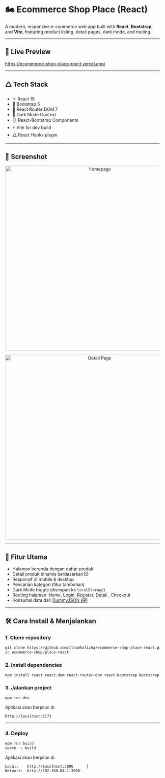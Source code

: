 # 🏍️ Ecommerce Shop Place (React)

A modern, responsive e-commerce web app built with **React**, **Bootstrap**, and **Vite**, featuring product listing, detail pages, dark mode, and routing.

---

## 🔗 Live Preview

https://ecommerce-shop-place-react.vercel.app/

---

## 🛆 Tech Stack

- ⚛️ React 19
- 💅 Bootstrap 5
- 🧱 React Router DOM 7
- 🎨 Dark Mode Context
- 🩱 React-Bootstrap Components
- ⚡ Vite for dev build
- 🛆 React Hooks plugin

---
## 📸 Screenshot

<p align="center">
  <img src="https://github.com/user-attachments/assets/a73a3282-5c8a-4963-8571-155f2260847f" alt="Homepage" width="600"/>
</p>

<p align="center">
  <img src="https://github.com/user-attachments/assets/c0e1a6ba-31c6-4540-b9ab-c9b16189622b" alt="Detail Page" width="600"/>
</p>

---
## 🚀 Fitur Utama

- Halaman beranda dengan daftar produk
- Detail produk dinamis berdasarkan ID
- Responsif di mobile & desktop
- Pencarian kategori (fitur tambahan)
- Dark Mode toggle (disimpan ke `localStorage`)
- Routing halaman: Home, Login, Register, Detail , Checkout
- Konsumsi data dari [DummyJSON API](https://dummyjson.com)

---

## 🛠️ Cara Install & Menjalankan

### 1. Clone repository

```bash
git clone https://github.com/ilhamhafizha/ecommerce-shop-place-react.git
cd ecommerce-shop-place-react
```

### 2. Install dependencies

```bash
npm install react react-dom react-router-dom react-bootstrap bootstrap react-icons sweetalert2
```

### 3. Jalankan project

```bash
npm run dev
```

Aplikasi akan berjalan di:

```
http://localhost:5173
```

---
### 4. Deploy
```bash
npm run build
serve -s build
```
Aplikasi akan berjalan di:

```
Local:    http://localhost:3000      │
Network:  http://192.168.84.1:3000 
```

